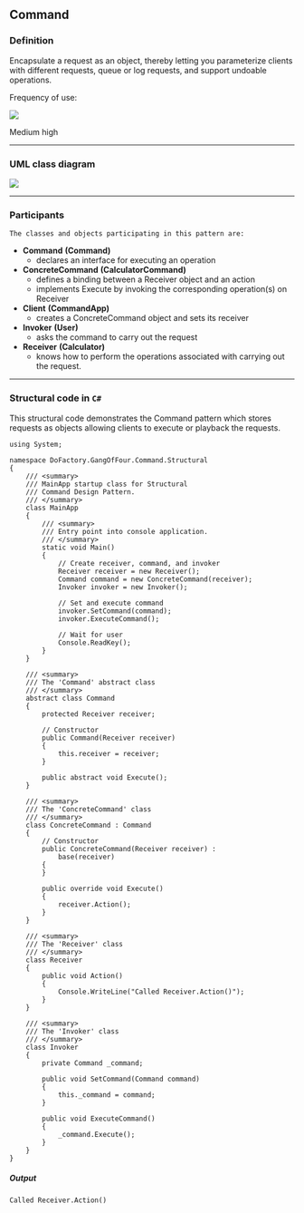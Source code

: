 ## Command

### Definition

Encapsulate a request as an object, thereby letting you parameterize clients with different requests, queue or log requests, and support undoable operations.

Frequency of use:

![](https://www.dofactory.com/img/patterns/use-medium-high.jpg)

Medium high

---

### UML class diagram

![](https://www.dofactory.com/img/diagrams/net/command.png)

---

### Participants

    The classes and objects participating in this pattern are:

- **Command** **(Command)**
  - declares an interface for executing an operation
- **ConcreteCommand** **(CalculatorCommand)**
  - defines a binding between a Receiver object and an action
  - implements Execute by invoking the corresponding operation(s) on Receiver
- **Client** **(CommandApp)**
  - creates a ConcreteCommand object and sets its receiver
- **Invoker** **(User)**
  - asks the command to carry out the request
- **Receiver** **(Calculator)**
  - knows how to perform the operations associated with carrying out the request.

---

### Structural code in `C#`

This structural code demonstrates the Command pattern which stores requests as objects allowing clients to execute or playback the requests.

    using System;

    namespace DoFactory.GangOfFour.Command.Structural
    {
        /// <summary>
        /// MainApp startup class for Structural
        /// Command Design Pattern.
        /// </summary>
        class MainApp
        {
            /// <summary>
            /// Entry point into console application.
            /// </summary>
            static void Main()
            {
                // Create receiver, command, and invoker
                Receiver receiver = new Receiver();
                Command command = new ConcreteCommand(receiver);
                Invoker invoker = new Invoker();

                // Set and execute command
                invoker.SetCommand(command);
                invoker.ExecuteCommand();

                // Wait for user
                Console.ReadKey();
            }
        }

        /// <summary>
        /// The 'Command' abstract class
        /// </summary>
        abstract class Command
        {
            protected Receiver receiver;

            // Constructor
            public Command(Receiver receiver)
            {
                this.receiver = receiver;
            }

            public abstract void Execute();
        }

        /// <summary>
        /// The 'ConcreteCommand' class
        /// </summary>
        class ConcreteCommand : Command
        {
            // Constructor
            public ConcreteCommand(Receiver receiver) :
                base(receiver)
            {
            }

            public override void Execute()
            {
                receiver.Action();
            }
        }

        /// <summary>
        /// The 'Receiver' class
        /// </summary>
        class Receiver
        {
            public void Action()
            {
                Console.WriteLine("Called Receiver.Action()");
            }
        }

        /// <summary>
        /// The 'Invoker' class
        /// </summary>
        class Invoker
        {
            private Command _command;

            public void SetCommand(Command command)
            {
                this._command = command;
            }

            public void ExecuteCommand()
            {
                _command.Execute();
            }
        }
    }

##### Output

    Called Receiver.Action()
